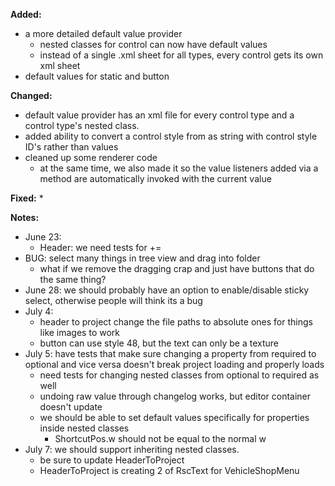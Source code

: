 **Added:**
* a more detailed default value provider
    * nested classes for control can now have default values
     * instead of a single .xml sheet for all types, every control gets its own xml sheet
* default values for static and button

**Changed:**
* default value provider has an xml file for every control type and a control type's nested class.
* added ability to convert a control style from as string with control style ID's rather than values
* cleaned up some renderer code
    * at the same time, we also made it so the value listeners added via a method are automatically invoked with the current value

**Fixed:**
* 

**Notes:**
* June 23:
    - Header: we need tests for +=
* BUG: select many things in tree view and drag into folder
    * what if we remove the dragging crap and just have buttons that do the same thing?
* June 28: we should probably have an option to enable/disable sticky select, otherwise people will think its a bug
* July 4:
    * header to project change the file paths to absolute ones for things like images to work
    * button can use style 48, but the text can only be a texture
* July 5: have tests that make sure changing a property from required to optional and vice versa doesn't break project loading and properly loads
    * need tests for changing nested classes from optional to required as well
    * undoing raw value through changelog works, but editor container doesn't update
    * we should be able to set default values specifically for properties inside nested classes
        * ShortcutPos.w should not be equal to the normal w
* July 7: we should support inheriting nested classes.
    * be sure to update HeaderToProject
    * HeaderToProject is creating 2 of RscText for VehicleShopMenu